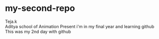 # my-second-repo
Teja.k  
Aditya school of Animation 
Present i'm in my final year and learning github
This was my 2nd day with github

